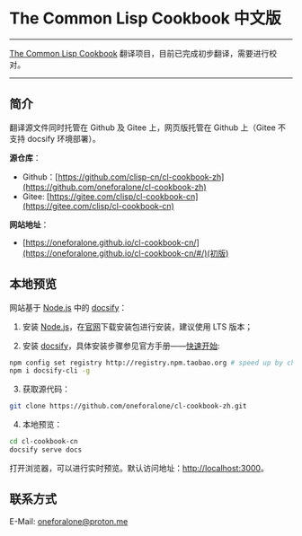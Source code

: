 # The Common Lisp Cookbook 中文版

---

[The Common Lisp Cookbook](https://lispcookbook.github.io/cl-cookbook/) 翻译项目，目前已完成初步翻译，需要进行校对。

---

## 简介

翻译源文件同时托管在 Github 及 Gitee 上，网页版托管在 Github 上（Gitee 不支持 docsify 环境部署）。

**源仓库**：

- Github：[https://github.com/clisp-cn/cl-cookbook-zh](https://github.com/oneforalone/cl-cookbook-zh)
- Gitee: [https://gitee.com/clisp/cl-cookbook-cn](https://gitee.com/clisp/cl-cookbook-cn)

**网站地址**：

- [https://oneforalone.github.io/cl-cookbook-cn/](https://oneforalone.github.io/cl-cookbook-cn/#/)(初版)

## 本地预览

网站基于 [Node.js](https://nodejs.org/zh-cn/) 中的 [docsify](https://docsify.js.org/#/)：

1. 安装 [Node.js](https://nodejs.org/)，在[官网](https://nodejs.org/zh-cn/download/)下载安装包进行安装，建议使用 LTS 版本；

2. 安装 [docsify](https://docsify.js.org/#/)，具体安装步骤参见官方手册——[快速开始](https://docsify.js.org/#/zh-cn/quickstart):

```bash
npm config set registry http://registry.npm.taobao.org # speed up by changing npm repository to taobao
npm i docsify-cli -g
```

3. 获取源代码：

```bash
git clone https://github.com/oneforalone/cl-cookbook-zh.git
```

4. 本地预览：

```bash
cd cl-cookbook-cn
docsify serve docs
```

打开浏览器，可以进行实时预览。默认访问地址：[http://localhost:3000](http://localhost:3000)。

## 联系方式

E-Mail: oneforalone@proton.me
